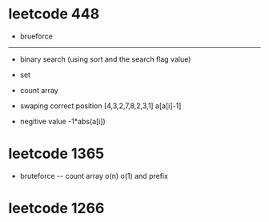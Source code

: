 # leetcode 448

- brueforce
---
- binary search (using sort and the search flag value)
- set
- count array

- swaping correct position [4,3,2,7,8,2,3,1] a[a[i]-1]
- negitive value -1*abs(a[i])

# leetcode 1365
- bruteforce
--
 count array o(n) o(1) and prefix

# leetcode 1266